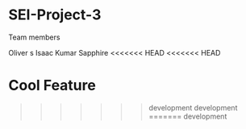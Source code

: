 # SEI-Project-3

Team members

Oliver s
Isaac
Kumar
Sapphire
<<<<<<< HEAD
<<<<<<< HEAD

Cool Feature
=======
>>>>>>> development
>>>>>>> development
=======
>>>>>>> development

